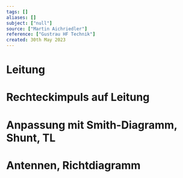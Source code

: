 ```yaml
---
tags: []
aliases: []
subject: ["null"]
source: ["Martin Aichriedler"]
reference: ["Gustrau HF Technik"]
created: 30th May 2023
---
```

# Leitung

# Rechteckimpuls auf Leitung

# Anpassung mit Smith-Diagramm, Shunt, TL

# Antennen, Richtdiagramm